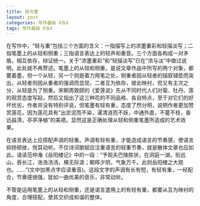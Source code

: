 ```yaml
---
title: 轻与重
layout: post
categories: 写作基础 X与X
tags: 写作基础 X与X
---
```


在写作中，“轻与重”包括三个方面的含义：一指描写上的浓墨重彩和轻描淡写；二指笔墨上的从轻和侧重；三指语言表达上的轻声和重音。三个方面各构成一对矛盾，相互依存，辩证统一。关于“浓墨重彩”和“轻描淡写”已在“浓与淡”中做过说明，此处就不再赘述。笔墨上的从轻和侧重，是说文章作品中所写的两个对象，都要着墨，但一个从轻，另一个则是着力用笔之处，侧重者因从轻者的描叙铺垫而突出，从轻者则因从重者的强调而显现，二者互为依存，彼此映衬，但又有主次之分，从轻是为了侧重。宋朝周敦颐的《爱莲说》先从不同时代人们对菊、牡丹、莲的观赏态度写起，然后又指出了这三种花的不同品格、各自特点，至于对它们的好坏优劣，作者并没有特别评说，但笔墨有轻有重，态度了然分明，说明作者更加赞赏莲花，因为莲花具有“出淤泥而不染，濯清涟而不妖，中通外直，不蔓不枝，香远益清，亭亭净植”的美德。显然这是正确处理从轻和侧重笔墨所造成的艺术效果。

在语言表达上应搭配声调的轻重。声调有轻有重，才能造成语言的节奏感，使语言抑扬顿挫，悦耳动听。不仅诗词歌赋应注重语言的轻重节奏，就是散体文章也应如此。请读范仲淹《岳阳楼记》中的一段：“予观夫巴陵胜状，在洞庭一湖。衔远山，吞长江，浩浩汤汤，横无际涯；朝晖夕阴，气象万千。此则岳阳楼之大观也。……”(文中加黑点字应读重音)。这段文字的声调有长有短，有轻有重，一经配合，节奏感很强，犹如一曲优美的音乐，非常动听。

不管是运用笔墨上的从轻和侧重，还是语言遣用上的有轻有重，都要从互为映衬的角度，合理搭配，使其交织成和谐的整体。 